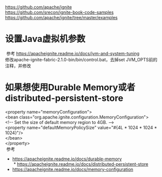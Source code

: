 https://github.com/apache/ignite  
https://github.com/srecon/ignite-book-code-samples  
https://github.com/apache/ignite/tree/master/examples  

# 设置Java虚拟机参数  
  参考 https://apacheignite.readme.io/docs/jvm-and-system-tuning  
  修改apache-ignite-fabric-2.1.0-bin/bin/control.bat，去掉set JVM_OPTS前的注释，并修改  
  
# 如果想使用Durable Memory或者distributed-persistent-store  
  &lt;property name="memoryConfiguration"&gt;  
  &lt;bean class="org.apache.ignite.configuration.MemoryConfiguration"&gt;  
    &lt;!-- Set the size of default memory region to 4GB. --&gt;  
    &lt;property name="defaultMemoryPolicySize" value="#{4L * 1024 * 1024 * 1024}"/&gt;  
  &lt;/bean&gt;  
&lt;/property&gt;   
  参考   
  * https://apacheignite.readme.io/docs/durable-memory  
  * https://apacheignite.readme.io/docs/distributed-persistent-store  
  * https://apacheignite.readme.io/docs/memory-configuration  
  

  
  
